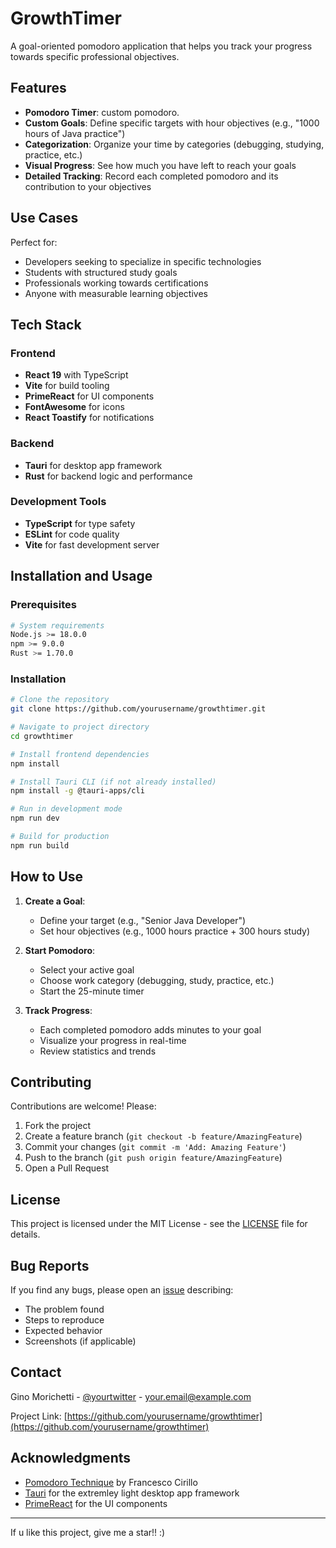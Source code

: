 # GrowthTimer

A goal-oriented pomodoro application that helps you track your progress towards specific professional objectives.

## Features

- **Pomodoro Timer**: custom pomodoro.
- **Custom Goals**: Define specific targets with hour objectives (e.g., "1000 hours of Java practice")
- **Categorization**: Organize your time by categories (debugging, studying, practice, etc.)
- **Visual Progress**: See how much you have left to reach your goals
- **Detailed Tracking**: Record each completed pomodoro and its contribution to your objectives

## Use Cases

Perfect for:
- Developers seeking to specialize in specific technologies
- Students with structured study goals
- Professionals working towards certifications
- Anyone with measurable learning objectives

## Tech Stack

### Frontend
- **React 19** with TypeScript
- **Vite** for build tooling
- **PrimeReact** for UI components
- **FontAwesome** for icons
- **React Toastify** for notifications

### Backend
- **Tauri** for desktop app framework
- **Rust** for backend logic and performance

### Development Tools
- **TypeScript** for type safety
- **ESLint** for code quality
- **Vite** for fast development server

## Installation and Usage

### Prerequisites

```bash
# System requirements
Node.js >= 18.0.0
npm >= 9.0.0
Rust >= 1.70.0
```

### Installation

```bash
# Clone the repository
git clone https://github.com/yourusername/growthtimer.git

# Navigate to project directory
cd growthtimer

# Install frontend dependencies
npm install

# Install Tauri CLI (if not already installed)
npm install -g @tauri-apps/cli

# Run in development mode
npm run dev

# Build for production
npm run build
```

## How to Use

1. **Create a Goal**: 
   - Define your target (e.g., "Senior Java Developer")
   - Set hour objectives (e.g., 1000 hours practice + 300 hours study)

2. **Start Pomodoro**:
   - Select your active goal
   - Choose work category (debugging, study, practice, etc.)
   - Start the 25-minute timer

3. **Track Progress**:
   - Each completed pomodoro adds minutes to your goal
   - Visualize your progress in real-time
   - Review statistics and trends

## Contributing

Contributions are welcome! Please:

1. Fork the project
2. Create a feature branch (`git checkout -b feature/AmazingFeature`)
3. Commit your changes (`git commit -m 'Add: Amazing Feature'`)
4. Push to the branch (`git push origin feature/AmazingFeature`)
5. Open a Pull Request

## License

This project is licensed under the MIT License - see the [LICENSE](LICENSE) file for details.

## Bug Reports

If you find any bugs, please open an [issue](https://github.com/yourusername/growthtimer/issues) describing:
- The problem found
- Steps to reproduce
- Expected behavior
- Screenshots (if applicable)

## Contact

Gino Morichetti - [@yourtwitter](https://twitter.com/yourtwitter) - your.email@example.com

Project Link: [https://github.com/yourusername/growthtimer](https://github.com/yourusername/growthtimer)

## Acknowledgments

- [Pomodoro Technique](https://francescocirillo.com/pages/pomodoro-technique) by Francesco Cirillo
- [Tauri](https://tauri.app/) for the extremley light desktop app framework
- [PrimeReact](https://primereact.org/) for the UI components

---

If u like this project, give me a star!! :)
